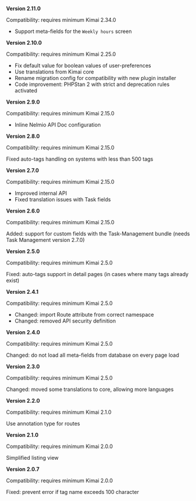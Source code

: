 **Version 2.11.0**

Compatibility: requires minimum Kimai 2.34.0

- Support meta-fields for the `Weekly hours` screen

**Version 2.10.0**

Compatibility: requires minimum Kimai 2.25.0

- Fix default value for boolean values of user-preferences 
- Use translations from Kimai core
- Rename migration config for compatibility with new plugin installer
- Code improvement: PHPStan 2 with strict and deprecation rules activated

**Version 2.9.0**

Compatibility: requires minimum Kimai 2.15.0

- Inline Nelmio API Doc configuration

**Version 2.8.0**

Compatibility: requires minimum Kimai 2.15.0

<div>Fixed auto-tags handling on systems with less than 500 tags</div>

**Version 2.7.0**

Compatibility: requires minimum Kimai 2.15.0

- Improved internal API
- Fixed translation issues with Task fields

**Version 2.6.0**

Compatibility: requires minimum Kimai 2.15.0

Added: support for custom fields with the Task-Management bundle (needs Task Management version 2.7.0)

**Version 2.5.0**

Compatibility: requires minimum Kimai 2.5.0

Fixed: auto-tags support in detail pages (in cases where many tags already exist)

**Version 2.4.1**

Compatibility: requires minimum Kimai 2.5.0

- Changed: import Route attribute from correct namespace
- Changed: removed API security definition

**Version 2.4.0**

Compatibility: requires minimum Kimai 2.5.0

Changed: do not load all meta-fields from database on every page load

**Version 2.3.0**

Compatibility: requires minimum Kimai 2.5.0

Changed: moved some translations to core, allowing more languages

**Version 2.2.0**

Compatibility: requires minimum Kimai 2.1.0

Use annotation type for routes

**Version 2.1.0**

Compatibility: requires minimum Kimai 2.0.0

Simplified listing view

**Version 2.0.7**

Compatibility: requires minimum Kimai 2.0.0

Fixed: prevent error if tag name exceeds 100 character

